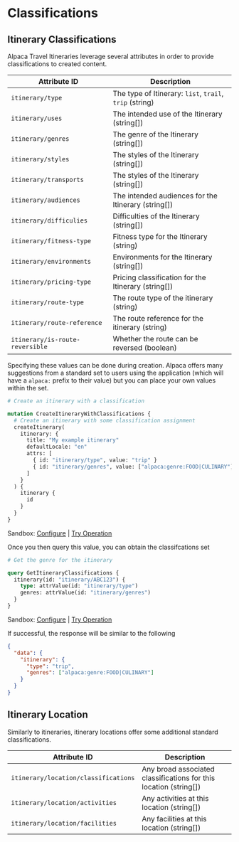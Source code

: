 # Classifications

## Itinerary Classifications

Alpaca Travel Itineraries leverage several attributes in order to provide
classifications to created content.

| Attribute ID                    | Description                                             |
| ------------------------------- | ------------------------------------------------------- |
| `itinerary/type`                | The type of Itinerary: `list`, `trail`, `trip` (string) |
| `itinerary/uses`                | The intended use of the Itinerary (string\[])           |
| `itinerary/genres`              | The genre of the Itinerary (string\[])                  |
| `itinerary/styles`              | The styles of the Itinerary (string\[])                 |
| `itinerary/transports`          | The styles of the Itinerary (string\[])                 |
| `itinerary/audiences`           | The intended audiences for the Itinerary (string\[])    |
| `itinerary/difficulies`         | Difficulties of the Itinerary (string\[])               |
| `itinerary/fitness-type`        | Fitness type for the Itinerary (string)                 |
| `itinerary/environments`        | Environments for the Itinerary (string\[])              |
| `itinerary/pricing-type`        | Pricing classification for the Itinerary (string\[])    |
| `itinerary/route-type`          | The route type of the itinerary (string)                |
| `itinerary/route-reference`     | The route reference for the itinerary (string)          |
| `itinerary/is-route-reversible` | Whether the route can be reversed (boolean)             |

Specifying these values can be done during creation. Alpaca offers many
suggestions from a standard set to users using the application (which will have
a `alpaca:` prefix to their value) but you can place your own values within the
set.

```graphql
# Create an itinerary with a classification

mutation CreateItineraryWithClassifications {
  # Create an itinerary with some classification assignment
  createItinerary(
    itinerary: {
      title: "My example itinerary"
      defaultLocale: "en"
      attrs: [
        { id: "itinerary/type", value: "trip" }
        { id: "itinerary/genres", value: ["alpaca:genre:FOOD|CULINARY"] }
      ]
    }
  ) {
    itinerary {
      id
    }
  }
}
```

Sandbox: [Configure](/topics/graphql/Apollo%20Sandbox/) |
[Try Operation](https://studio.apollographql.com/sandbox/explorer?explorerURLState=N4IgJg9gxgrgtgUwHYBcQC4QGIAEBhAJwQEMUEdikcBLFapBA4ggTxwHdaALCnKAG2IBnIdQBm1KKWoQkAHXlI4MFNNn4ipBAEk6DJqwDq3PIJHjJapEJzAFOHLkIkyFKrXqNmbTih5CIRD4zUQkpOnVhUQBzJWQUez5NMl1PAxYACkSHD31vdFtshxw6FH4EArkQAFk2BAAPYjgAB3KaPS9WKqKHMAQxYhh+FAAZaGJyypBkbqpih1IUAiECgG0e4uAaMCnczpYAehQWZoQqgBocADcJmAqcKqXqZqqcAF8Nhy3qHYeQPfSB2iyCIQgu11u93WIAmzWIUnQwKQRHQADEAPLogAiAB88ABVEbaAByAEEAEoATSqAF13hsaUUPnMAJSFOY5DrpdnzHJgJmJZlvEBvIA)

Once you then query this value, you can obtain the classifcations set

```graphql
# Get the genre for the itinerary

query GetItineraryClassifications {
  itinerary(id: "itinerary/ABC123") {
    type: attrValue(id: "itinerary/type")
    genres: attrValue(id: "itinerary/genres")
  }
}
```

Sandbox: [Configure](/topics/graphql/Apollo%20Sandbox/) |
[Try Operation](https://studio.apollographql.com/sandbox/explorer?explorerURLState=N4IgJg9gxgrgtgUwHYBcQC4QGIAEBxBFHFACwRwHNkAncgMwmuLJwEsVWkFqBDagTwA6SYQEcY3fvkIBJDl14CAwgBseAZ3Ws6rKDw4Qk6nMGE4287n34AKVmHQ5BIdpysCA9AEEAQkoCMAEwAzM4AlCZm5sT8AA4Ijvoo1ABqPCoSdg5OLpaK-B4ocQjhUeZUSLTqiSjJaRkIWY7OrgrWHhVVpUjmAL7CvSC9QA)

If successful, the response will be similar to the following

```json
{
  "data": {
    "itinerary": {
      "type": "trip",
      "genres": ["alpaca:genre:FOOD|CULINARY"]
    }
  }
}
```

## Itinerary Location

Similarly to itineraries, itinerary locations offer some additional standard
classifications.

| Attribute ID                         | Description                                                        |
| ------------------------------------ | ------------------------------------------------------------------ |
| `itinerary/location/classifications` | Any broad associated classifications for this location (string\[]) |
| `itinerary/location/activities`      | Any activities at this location (string\[])                        |
| `itinerary/location/facilities`      | Any facilities at this location (string\[])                        |
